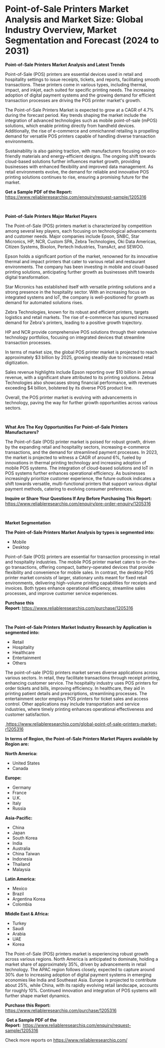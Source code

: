 <p><h1>Point-of-Sale Printers Market Analysis and Market Size: Global Industry Overview, Market Segmentation and Forecast (2024 to 2031)</h1></p><p><strong>Point-of-Sale Printers Market Analysis and Latest Trends</strong></p>
<p><p>Point-of-Sale (POS) printers are essential devices used in retail and hospitality settings to issue receipts, tickets, and reports, facilitating smooth transactions. These printers come in various types, including thermal, impact, and inkjet, each suited for specific printing needs. The increasing adoption of digital payment systems and the growing demand for efficient transaction processes are driving the POS printer market's growth.</p><p>The Point-of-Sale Printers Market is expected to grow at a CAGR of 4.7% during the forecast period. Key trends shaping the market include the integration of advanced technologies such as mobile point-of-sale (mPOS) solutions, which enable printing directly from handheld devices. Additionally, the rise of e-commerce and omnichannel retailing is propelling demand for versatile POS printers capable of handling diverse transaction environments.</p><p>Sustainability is also gaining traction, with manufacturers focusing on eco-friendly materials and energy-efficient designs. The ongoing shift towards cloud-based solutions further influences market growth, providing businesses with enhanced flexibility and improved data management. As retail environments evolve, the demand for reliable and innovative POS printing solutions continues to rise, ensuring a promising future for the market.</p></p>
<p><strong>Get a Sample PDF of the Report:&nbsp;</strong> <a href="https://www.reliableresearchiq.com/enquiry/request-sample/1205316?utm_campaign=1870&utm_medium=2&utm_source=Github&utm_content=ia&utm_term=31122024&utm_id=point-of-sale-printers">https://www.reliableresearchiq.com/enquiry/request-sample/1205316</a></p>
<p>&nbsp;</p>
<p><strong>Point-of-Sale Printers Major Market Players</strong></p>
<p><p>The Point-of-Sale (POS) printers market is characterized by competition among several key players, each focusing on technological advancements and customer needs. Major companies include Epson, SNBC, Star Micronics, HP, NCR, Custom SPA, Zebra Technologies, Oki Data Americas, Citizen Systems, Bixolon, Pertech Industries, TransAct, and SEWOO.</p><p>Epson holds a significant portion of the market, renowned for its innovative thermal and impact printers that cater to various retail and restaurant environments. The company has been investing in mobile and cloud-based printing solutions, anticipating further growth as businesses shift towards digital transformation.</p><p>Star Micronics has established itself with versatile printing solutions and a strong presence in the hospitality sector. With an increasing focus on integrated systems and IoT, the company is well-positioned for growth as demand for automated solutions rises.</p><p>Zebra Technologies, known for its robust and efficient printers, targets logistics and retail markets. The rise of e-commerce has spurred increased demand for Zebra's printers, leading to a positive growth trajectory.</p><p>HP and NCR provide comprehensive POS solutions through their extensive technology portfolios, focusing on integrated devices that streamline transaction processes.</p><p>In terms of market size, the global POS printer market is projected to reach approximately $3 billion by 2025, growing steadily due to increased retail digitization. </p><p>Sales revenue highlights include Epson reporting over $10 billion in annual revenue, with a significant share attributed to its printing solutions. Zebra Technologies also showcases strong financial performance, with revenues exceeding $4 billion, bolstered by its diverse POS product line.</p><p>Overall, the POS printer market is evolving with advancements in technology, paving the way for further growth opportunities across various sectors.</p></p>
<p>&nbsp;</p>
<p><strong>What Are The Key Opportunities For Point-of-Sale Printers Manufacturers?</strong></p>
<p><p>The Point-of-Sale (POS) printer market is poised for robust growth, driven by the expanding retail and hospitality sectors, increasing e-commerce transactions, and the demand for streamlined payment processes. In 2023, the market is projected to witness a CAGR of around 6%, fueled by innovations in thermal printing technology and increasing adoption of mobile POS systems. The integration of cloud-based solutions and IoT in POS systems further enhances operational efficiency. As businesses increasingly prioritize customer experience, the future outlook indicates a shift towards versatile, multi-functional printers that support various digital payment methods, catering to evolving consumer preferences.</p></p>
<p><strong>Inquire or Share Your Questions If Any Before Purchasing This Report:</strong> <a href="https://www.reliableresearchiq.com/enquiry/pre-order-enquiry/1205316?utm_campaign=1870&utm_medium=2&utm_source=Github&utm_content=ia&utm_term=31122024&utm_id=point-of-sale-printers">https://www.reliableresearchiq.com/enquiry/pre-order-enquiry/1205316</a></p>
<p>&nbsp;</p>
<p><strong>Market Segmentation</strong></p>
<p><strong>The Point-of-Sale Printers Market Analysis by types is segmented into:</strong></p>
<p><ul><li>Mobile</li><li>Desktop</li></ul></p>
<p><p>Point-of-Sale (POS) printers are essential for transaction processing in retail and hospitality industries. The mobile POS printer market caters to on-the-go transactions, offering compact, battery-operated devices that provide flexibility and convenience for mobile sales. In contrast, the desktop POS printer market consists of larger, stationary units meant for fixed retail environments, delivering high-volume printing capabilities for receipts and invoices. Both types enhance operational efficiency, streamline sales processes, and improve customer service experiences.</p></p>
<p><strong>Purchase this Report:&nbsp;</strong><a href="https://www.reliableresearchiq.com/purchase/1205316?utm_campaign=1870&utm_medium=2&utm_source=Github&utm_content=ia&utm_term=31122024&utm_id=point-of-sale-printers">https://www.reliableresearchiq.com/purchase/1205316</a></p>
<p>&nbsp;</p>
<p><strong>The Point-of-Sale Printers Market Industry Research by Application is segmented into:</strong></p>
<p><ul><li>Retail</li><li>Hospitality</li><li>Healthcare</li><li>Entertainment</li><li>Others</li></ul></p>
<p><p>The point-of-sale (POS) printers market serves diverse applications across various sectors. In retail, they facilitate transactions through receipt printing, enhancing customer service. The hospitality industry uses POS printers for order tickets and bills, improving efficiency. In healthcare, they aid in printing patient details and prescriptions, streamlining processes. The entertainment sector employs POS printers for ticket sales and access control. Other applications may include transportation and service industries, where timely printing enhances operational effectiveness and customer satisfaction.</p></p>
<p><a href="https://www.reliableresearchiq.com/global-point-of-sale-printers-market-r1205316?utm_campaign=1870&utm_medium=2&utm_source=Github&utm_content=ia&utm_term=31122024&utm_id=point-of-sale-printers">&nbsp;https://www.reliableresearchiq.com/global-point-of-sale-printers-market-r1205316</a></p>
<p><strong>In terms of Region, the Point-of-Sale Printers Market Players available by Region are:</strong></p>
<p>
    <p> <strong> North America: </strong>
        <ul>
            <li>United States</li>
            <li>Canada</li>
        </ul>
        </p> 
    <p> <strong> Europe: </strong>
        <ul>
            <li>Germany</li>
            <li>France</li>
            <li>U.K.</li>
            <li>Italy</li>
            <li>Russia</li>
        </ul>
        </p> 
    <p> <strong> Asia-Pacific: </strong>
        <ul>
            <li>China</li>
            <li>Japan</li>
            <li>South Korea</li>
            <li>India</li>
            <li>Australia</li>
            <li>China Taiwan</li>
            <li>Indonesia</li>
            <li>Thailand</li>
            <li>Malaysia</li>
        </ul>
        </p> 
    <p> <strong> Latin America: </strong>
        <ul>
            <li>Mexico</li>
            <li>Brazil</li>
            <li>Argentina Korea</li>
            <li>Colombia</li>
        </ul>
        </p> 
    <p> <strong> Middle East & Africa: </strong>
        <ul>
            <li>Turkey</li>
            <li>Saudi</li>
            <li>Arabia</li>
            <li>UAE</li>
            <li>Korea</li>
        </ul>
    </p>
    </p>
<p><p>The Point-of-Sale (POS) printers market is experiencing robust growth across various regions. North America is anticipated to dominate, holding a market share of approximately 35%, driven by advancements in retail technology. The APAC region follows closely, expected to capture around 30% due to increasing adoption of digital payment systems in emerging economies like India and Southeast Asia. Europe is projected to contribute about 25%, while China, with its rapidly evolving retail landscape, accounts for roughly 10%. Continued innovation and integration of POS systems will further shape market dynamics.</p></p>
<p><strong>Purchase this Report: </strong><a href="https://www.reliableresearchiq.com/purchase/1205316?utm_campaign=1870&utm_medium=2&utm_source=Github&utm_content=ia&utm_term=31122024&utm_id=point-of-sale-printers">https://www.reliableresearchiq.com/purchase/1205316</a></p>
<p>&nbsp;<strong>Get a Sample PDF of the Report:&nbsp;&nbsp;</strong><a href="https://www.reliableresearchiq.com/enquiry/request-sample/1205316?utm_campaign=1870&utm_medium=2&utm_source=Github&utm_content=ia&utm_term=31122024&utm_id=point-of-sale-printers">https://www.reliableresearchiq.com/enquiry/request-sample/1205316</a></p>
<p><strong></strong></p>
<p>Check more reports on <a href="https://www.reliableresearchiq.com/?utm_campaign=1870&utm_medium=2&utm_source=Github&utm_content=ia&utm_term=31122024&utm_id=point-of-sale-printers">https://www.reliableresearchiq.com/</a></p>